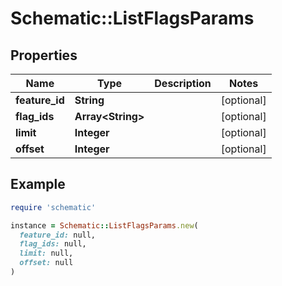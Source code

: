 # Schematic::ListFlagsParams

## Properties

| Name | Type | Description | Notes |
| ---- | ---- | ----------- | ----- |
| **feature_id** | **String** |  | [optional] |
| **flag_ids** | **Array&lt;String&gt;** |  | [optional] |
| **limit** | **Integer** |  | [optional] |
| **offset** | **Integer** |  | [optional] |

## Example

```ruby
require 'schematic'

instance = Schematic::ListFlagsParams.new(
  feature_id: null,
  flag_ids: null,
  limit: null,
  offset: null
)
```

